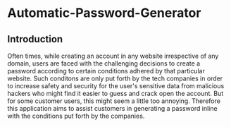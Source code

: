 # Automatic-Password-Generator

## Introduction

Often times, while creating an account in any website irrespective of any domain, users are faced with the challenging decisions to create a password according to certain conditions adhered by that particular website. Such conditons are only put forth by the tech companies in order to increase safety and security for the user's sensitive data from malicious hackers who might find it easier to guess and crack open the account. But for some customer users, this might seem a little too annoying. Therefore this application aims to assist customers in generating a password inline with the conditions put forth by the companies.
